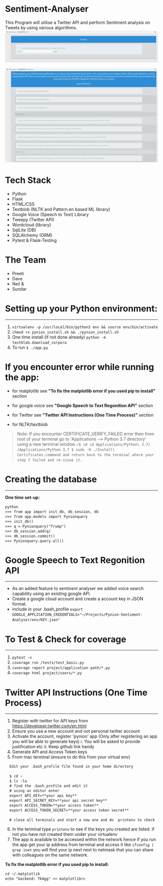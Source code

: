 # Sentiment-Analyser
This Program will utilise a Twitter API and perform Sentiment analysis on Tweets by using various algorithms.
![Initial Screen](Page1.png)

![Results Screen](Results.png)

# Tech Stack
- Python
- Flask
- HTML/CSS
- Textblob (NLTK and Pattern.en based ML library)
- Google Voice (Speech to Text) Library
- Tweepy (Twitter API)
- Wordcloud (library)
- SqlLite (DB)
- SQLAlchemy (ORM)
- Pytest & Flask-Testing

# The Team
- Preeti
- Dave
- Neil &
- Sundar


# Setting up your Python environment:
-------------------------------------
1. ```virtualenv -p /usr/local/bin/python3 env && source env/bin/activate``` 
2. ```chmod +x pynion_install.sh && ./pynion_install.sh```
3. One time install (if not done already) ```python -m textblob.download_corpora```
4. To run ```$ ./app.py```

# If you encounter error while running the app:

 - for matplotlib see **"To fix the matplotlib error if you used pip to install"** section
 - for google voice see **"Google Speech to Text Regonition API"** section
 - for Twitter see **"Twitter API Instructions (One Time Process)"** section
 
 - for NLTK/textblob
 > Note: If you encounter CERTIFICATE_VERIFY_FAILED error then from root of your terminal go to 'Applications --> Python 
 > 3.7 directory' using a new terminal window
    ```
    /$ cd cd Applications/Python\ 3.7/
    /Applications/Python 3.7 $ sudo -H ./Install\ Certificates.command
    and return back to the terminal where your step 7 failed and re-issue it.
    ```

# Creating the database
-----------------------
**One time set-up:**
  ```
  python
  >>> from app import init_db, db_session, db
  >>> from app.models import Pynionquery
  >>> init_db()
  >>> q = Pynionquery("Trump")
  >>> db_session.add(q)
  >>> db_session.commit()
  >>> Pynionquery.query.all()
  ```

# Google Speech to Text Regonition API
---------------------------------------
- As an added feature to sentinent analyser we added voice search capability using an existing google API.
- Create a google cloud account and create a account key in JSON format.
- include in your .bash_profile ```export GOOGLE_APPLICATION_CREDENTIALS="~/Projects/Pynion-Sentiment-Analyser/env/KEY.json"```


# To Test & Check for coverage
------------------------------
1. ```pytest -v```
2. ```coverage run /tests/test_basic.py```
3. ```coverage report project/application path/*.py```
4. ```coverage html project/users/*.py```

# Twitter API Instructions (One Time Process)
---------------------------------------------
1. Register with twitter for API keys from https://developer.twitter.com/en.html
2. Ensure you use a new account and not personal twitter account
3. Activate the account, register 'pynion' app (Only after registering an app you will be able to generate keys)
  i. You will be asked to provide justification etc
  ii. Keep github link handy
4. Generate API and Access Token keys
5. From mac terminal (ensure to do this from your virtual env)

```
  Edit your .bash_profile file found in your home directory

  $ cd ~
  $ ls -la
  # find the .bash_profile and edit it
  # using an editor enter
  export API_KEY=**your api key**
  export API_SECRET_KEY=**your api secret key**
  export ACCESS_TOKEN=**your access token**
  export ACCESS_TOKEN_SECRET=**your access token secret**

  # close all terminals and start a new one and do  printenv to check

```
6. In the terminal type ```printenv``` to see if the keys you created are listed. if not you have not created them under your virtualenv
7. The app is available to be accessed within the network hence if you run the app get your ip address from terminal and access it like ```ifconfig | grep inet``` you will find your ip next next to netmask that you can share with colleagues on the same network.

**To fix the matplotlib error if you used pip to install:**
  ```
  cd ~/.matplotlib
  echo "backend: TkAgg" >> matplotlibrc
  ```
